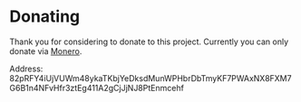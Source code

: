 # Donating

Thank you for considering to donate to this project. Currently you can only donate via [Monero](https://www.getmonero.org/).

Address: 82pRFY4iUjVUWm48ykaTKbjYeDksdMunWPHbrDbTmyKF7PWAxNX8FXM7G6B1n4NFvHfr3ztEg411A2gCjJjNJ8PtEnmcehf

